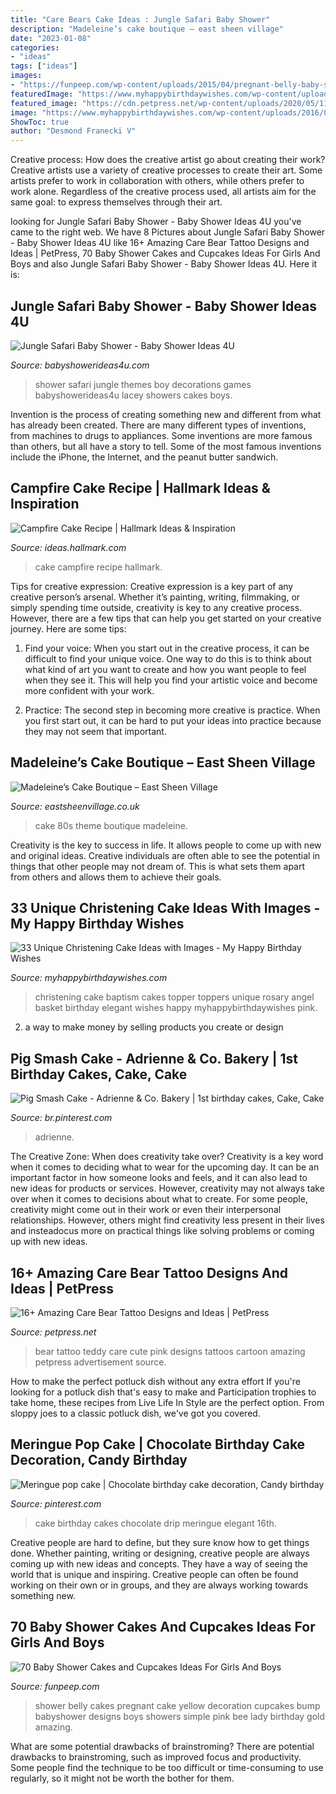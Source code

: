 ```yaml
---
title: "Care Bears Cake Ideas : Jungle Safari Baby Shower"
description: "Madeleine’s cake boutique – east sheen village"
date: "2023-01-08"
categories:
- "ideas"
tags: ["ideas"]
images:
- "https://funpeep.com/wp-content/uploads/2015/04/pregnant-belly-baby-shower-cakes.jpg"
featuredImage: "https://www.myhappybirthdaywishes.com/wp-content/uploads/2016/09/baby-in-basket-christening-cakes-for-girls.jpg"
featured_image: "https://cdn.petpress.net/wp-content/uploads/2020/05/11234250/care-bear-tattoo-cute.jpg"
image: "https://www.myhappybirthdaywishes.com/wp-content/uploads/2016/09/baby-in-basket-christening-cakes-for-girls.jpg"
ShowToc: true
author: "Desmond Franecki V"
---
```



Creative process: How does the creative artist go about creating their work?
Creative artists use a variety of creative processes to create their art. Some artists prefer to work in collaboration with others, while others prefer to work alone. Regardless of the creative process used, all artists aim for the same goal: to express themselves through their art.

	

		
looking for Jungle Safari Baby Shower - Baby Shower Ideas 4U you've came to the right web. We have 8 Pictures about Jungle Safari Baby Shower - Baby Shower Ideas 4U like 16+ Amazing Care Bear Tattoo Designs and Ideas | PetPress, 70 Baby Shower Cakes and Cupcakes Ideas For Girls And Boys and also Jungle Safari Baby Shower - Baby Shower Ideas 4U. Here it is:
		
    
## Jungle Safari Baby Shower - Baby Shower Ideas 4U

<img loading=lazy src="https://babyshowerideas4u.com/wp-content/uploads/2014/04/Jungle-Safari-Baby-Shower-1-600x923.jpg" onerror="this.onerror=null;this.src='https://tse1.mm.bing.net/th?id=OIP.y790V2KU7CF9NEiHdHhkDQHaLZ&amp;pid=15.1';" alt="Jungle Safari Baby Shower - Baby Shower Ideas 4U">

_Source: babyshowerideas4u.com_

>shower safari jungle themes boy decorations games babyshowerideas4u lacey showers cakes boys. 

	

Invention is the process of creating something new and different from what has already been created. There are many different types of inventions, from machines to drugs to appliances. Some inventions are more famous than others, but all have a story to tell. Some of the most famous inventions include the iPhone, the Internet, and the peanut butter sandwich.

    
## Campfire Cake Recipe | Hallmark Ideas &amp; Inspiration

<img loading=lazy src="https://ideas.hallmark.com/wp-content/uploads/2016/09/CampfireCake600x600.jpg" onerror="this.onerror=null;this.src='https://tse4.mm.bing.net/th?id=OIP.8ehZCUc1ZrEO-NeHZj_6AQHaHa&amp;pid=15.1';" alt="Campfire Cake Recipe | Hallmark Ideas &amp; Inspiration">

_Source: ideas.hallmark.com_

>cake campfire recipe hallmark. 

	

Tips for creative expression:
Creative expression is a key part of any creative person’s arsenal. Whether it’s painting, writing, filmmaking, or simply spending time outside, creativity is key to any creative process. However, there are a few tips that can help you get started on your creative journey. Here are some tips:
1. Find your voice: When you start out in the creative process, it can be difficult to find your unique voice. One way to do this is to think about what kind of art you want to create and how you want people to feel when they see it. This will help you find your artistic voice and become more confident with your work.

2. Practice: The second step in becoming more creative is practice. When you first start out, it can be hard to put your ideas into practice because they may not seem that important.

    
## Madeleine’s Cake Boutique – East Sheen Village

<img loading=lazy src="https://www.eastsheenvillage.co.uk/wp-content/uploads/2015/11/80s-Theme-Wedding-Cake.jpg" onerror="this.onerror=null;this.src='https://tse1.mm.bing.net/th?id=OIP.XSbdNG2tgZEhSkCBYubLmwHaJ4&amp;pid=15.1';" alt="Madeleine’s Cake Boutique – East Sheen Village">

_Source: eastsheenvillage.co.uk_

>cake 80s theme boutique madeleine. 

	

Creativity is the key to success in life. It allows people to come up with new and original ideas. Creative individuals are often able to see the potential in things that other people may not dream of. This is what sets them apart from others and allows them to achieve their goals.

    
## 33 Unique Christening Cake Ideas With Images - My Happy Birthday Wishes

<img loading=lazy src="https://www.myhappybirthdaywishes.com/wp-content/uploads/2016/09/baby-in-basket-christening-cakes-for-girls.jpg" onerror="this.onerror=null;this.src='https://tse1.mm.bing.net/th?id=OIP.WU206PdPSKAIHxOdm-n6tQHaLw&amp;pid=15.1';" alt="33 Unique Christening Cake Ideas with Images - My Happy Birthday Wishes">

_Source: myhappybirthdaywishes.com_

>christening cake baptism cakes topper toppers unique rosary angel basket birthday elegant wishes happy myhappybirthdaywishes pink. 

	

2. a way to make money by selling products you create or design

    
## Pig Smash Cake - Adrienne &amp; Co. Bakery | 1st Birthday Cakes, Cake, Cake

<img loading=lazy src="https://i.pinimg.com/736x/26/bf/14/26bf1437ea9bc2460e6c43251553ea03.jpg" onerror="this.onerror=null;this.src='https://tse2.mm.bing.net/th?id=OIP.ZUXrL3UHBPeLjPdJIVYzvAHaJ3&amp;pid=15.1';" alt="Pig Smash Cake - Adrienne &amp; Co. Bakery | 1st birthday cakes, Cake, Cake">

_Source: br.pinterest.com_

>adrienne. 

	

The Creative Zone: When does creativity take over?
Creativity is a key word when it comes to deciding what to wear for the upcoming day. It can be an important factor in how someone looks and feels, and it can also lead to new ideas for products or services. However, creativity may not always take over when it comes to decisions about what to create. For some people, creativity might come out in their work or even their interpersonal relationships. However, others might find creativity less present in their lives and insteadocus more on practical things like solving problems or coming up with new ideas.

    
## 16+ Amazing Care Bear Tattoo Designs And Ideas | PetPress

<img loading=lazy src="https://cdn.petpress.net/wp-content/uploads/2020/05/11234250/care-bear-tattoo-cute.jpg" onerror="this.onerror=null;this.src='https://tse3.mm.bing.net/th?id=OIP.57wQ7zKxRD3yqmzSYBZ0gQHaLI&amp;pid=15.1';" alt="16+ Amazing Care Bear Tattoo Designs and Ideas | PetPress">

_Source: petpress.net_

>bear tattoo teddy care cute pink designs tattoos cartoon amazing petpress advertisement source. 

	

How to make the perfect potluck dish without any extra effort
If you're looking for a potluck dish that's easy to make and Participation trophies to take home, these recipes from Live Life In Style are the perfect option. From sloppy joes to a classic potluck dish, we've got you covered.

    
## Meringue Pop Cake | Chocolate Birthday Cake Decoration, Candy Birthday

<img loading=lazy src="https://i.pinimg.com/736x/3f/34/4c/3f344c7faf5b2679998a03a5611576be.jpg" onerror="this.onerror=null;this.src='https://tse2.mm.bing.net/th?id=OIP.jfT2VYy1iHROAwvmxNE_NwHaJ4&amp;pid=15.1';" alt="Meringue pop cake | Chocolate birthday cake decoration, Candy birthday">

_Source: pinterest.com_

>cake birthday cakes chocolate drip meringue elegant 16th. 

	

Creative people are hard to define, but they sure know how to get things done. Whether painting, writing or designing, creative people are always coming up with new ideas and concepts. They have a way of seeing the world that is unique and inspiring. Creative people can often be found working on their own or in groups, and they are always working towards something new.

    
## 70 Baby Shower Cakes And Cupcakes Ideas For Girls And Boys

<img loading=lazy src="https://funpeep.com/wp-content/uploads/2015/04/pregnant-belly-baby-shower-cakes.jpg" onerror="this.onerror=null;this.src='https://tse2.mm.bing.net/th?id=OIP.lTN4IsxkLEX3GKRWUOBINwHaJ4&amp;pid=15.1';" alt="70 Baby Shower Cakes and Cupcakes Ideas For Girls And Boys">

_Source: funpeep.com_

>shower belly cakes pregnant cake yellow decoration cupcakes bump babyshower designs boys showers simple pink bee lady birthday gold amazing. 

	

What are some potential drawbacks of brainstroming?
There are potential drawbacks to brainstroming, such as improved focus and productivity. Some people find the technique to be too difficult or time-consuming to use regularly, so it might not be worth the bother for them.

